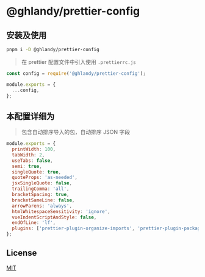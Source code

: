 # @ghlandy/prettier-config

## 安装及使用

```bash
pnpm i -D @ghlandy/prettier-config
```

> 在 prettier 配置文件中引入使用 `.prettierrc.js`

```js
const config = require('@ghlandy/prettier-config');

module.exports = {
  ...config,
};
```

## 本配置详细为

> 包含自动排序导入的包，自动排序 JSON 字段

```js
module.exports = {
  printWidth: 100,
  tabWidth: 2,
  useTabs: false,
  semi: true,
  singleQuote: true,
  quoteProps: 'as-needed',
  jsxSingleQuote: false,
  trailingComma: 'all',
  bracketSpacing: true,
  bracketSameLine: false,
  arrowParens: 'always',
  htmlWhitespaceSensitivity: 'ignore',
  vueIndentScriptAndStyle: false,
  endOfLine: 'lf',
  plugins: ['prettier-plugin-organize-imports', 'prettier-plugin-packagejson'],
};
```

## License

[MIT](https://github.com/GHLandy/misc-config/blob/main/LICENSE.md)
